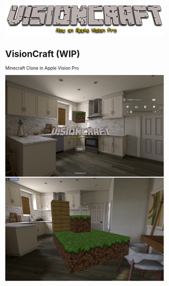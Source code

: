 ![VisionCraft Logo](VisionCraft/Assets.xcassets/Logo.imageset/image.png)

# VisionCraft (WIP)
 Minecraft Clone in Apple Vision Pro

 ![VisionCraft Homescreen Progress](progress.png)
 ![VisionCraft Homescreen Progress 2](progress%202.png)


